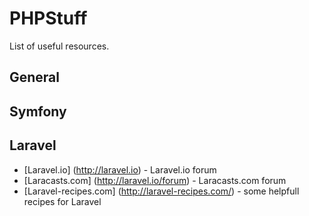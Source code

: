 # PHPStuff
 List of useful resources.

## General

## Symfony

## Laravel
- [Laravel.io] (http://laravel.io) - Laravel.io forum
- [Laracasts.com] (http://laravel.io/forum) - Laracasts.com forum
- [Laravel-recipes.com] (http://laravel-recipes.com/) - some helpfull recipes for Laravel
